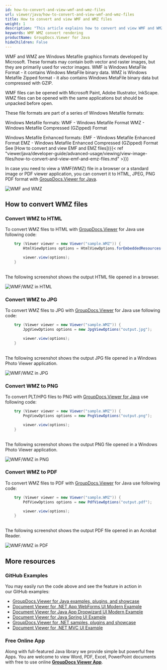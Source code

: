 ```yaml
---
id: how-to-convert-and-view-wmf-and-wmz-files
url: viewer/java/how-to-convert-and-view-wmf-and-wmz-files
title: How to convert and view WMF and WMZ files
weight: 1
description: "This article explains how to convert and view WMF and WMZ files with GroupDocs.Viewer within your Java applications."
keywords: WMF WMZ convert rendering
productName: GroupDocs.Viewer for Java
hideChildren: False
---
```

WMF and WMZ are Windows Metafile graphics formats developed by Microsoft. These formats may contain both vector and raster images, but they are primarily used for vector images.
WMF is Windows MetaFile Format - it contains Windows MetaFile binary data.
WMZ is Windows Metafile Zipped format - it also contains Windows MetaFile binary data but compressed with GZIP.

WMF files can be opened with Microsoft Paint, Adobe Illustrator, InkScape.
WMZ files can be opened with the same applications but should be unpacked before open.

These file formats are part of a series of Windows Metafile formats:

Windows Metafile formats:
WMF - Windows Metafile Format
WMZ - Windows Metafile Compressed (GZipped) Format

Windows Metafile Enhanced formats:
EMF - Windows Metafile Enhanced Format
EMZ - Windows Metafile Enhanced Compressed (GZipped) Format
See [How to convert and view EMF and EMZ files]({{< ref "viewer/java/developer-guide/advanced-usage/viewing/view-image-files/how-to-convert-and-view-emf-and-emz-files.md" >}})

In case you need to view a WMF(WMZ) file in a browser or a standard image or PDF viewer application, you can convert it to HTML, JPEG, PNG  PDF format with [GroupDocs.Viewer for Java](https://products.groupdocs.com/viewer/java).

![WMF and WMZ](viewer/java/images/how-to-convert-and-view-wmf-and-wmz-files/sample.jpg)

## How to convert WMZ files

### Convert WMZ to HTML

To convert WMZ files to HTML with [GroupDocs.Viewer](https://products.groupdocs.com/viewer) for Java use following code:

```java
    try (Viewer viewer = new Viewer("sample.WMZ")) {
        HtmlViewOptions options = HtmlViewOptions.forEmbeddedResources("output.html");

        viewer.view(options);
    }
```

\
The following screenshot shows the output HTML file opened in a browser.

![WMF/WMZ in HTML](viewer/java/images/how-to-convert-and-view-wmf-and-wmz-files/html.jpg)

### Convert WMZ to JPG

To convert WMZ files to JPG with [GroupDocs.Viewer](https://products.groupdocs.com/viewer) for Java use following code:

```java
    try (Viewer viewer = new Viewer("sample.WMZ")) {
        JpgViewOptions options = new JpgViewOptions("output.jpg");

        viewer.view(options);
    }
```

\
The following screenshot shows the output JPG file opened in a Windows Photo Viewer application.

![WMF/WMZ in JPG](viewer/java/images/how-to-convert-and-view-wmf-and-wmz-files/jpg.jpg)

### Convert WMZ to PNG

To convert PLT/HPG files to PNG with [GroupDocs.Viewer for Java](https://products.groupdocs.com/viewer/java) use following code:

```java
    try (Viewer viewer = new Viewer("sample.WMZ")) {
        PngViewOptions options = new PngViewOptions("output.png");

        viewer.view(options);
    }
```

\
The following screenshot shows the output PNG file opened in a Windows Photo Viewer application.

![WMF/WMZ in PNG](viewer/java/images/how-to-convert-and-view-wmf-and-wmz-files/png.jpg)

### Convert WMZ to PDF

To convert WMZ files to PDF with [GroupDocs.Viewer](https://products.groupdocs.com/viewer) for Java use following code:

```java
    try (Viewer viewer = new Viewer("sample.WMZ")) {
        PdfViewOptions options = new PdfViewOptions("output.pdf");

        viewer.view(options);
    }
```

\
The following screenshot shows the output PDF file opened in an Acrobat Reader.

![WMF/WMZ in PDF](viewer/java/images/how-to-convert-and-view-wmf-and-wmz-files/pdf.jpg)

## More resources
### GitHub Examples
You may easily run the code above and see the feature in action in our GitHub examples:
*   [GroupDocs.Viewer for Java examples, plugins, and showcase](https://github.com/groupdocs-viewer/GroupDocs.Viewer-for-Java)
*   [Document Viewer for .NET App WebForms UI Modern Example](https://github.com/groupdocs-viewer/GroupDocs.Viewer-for-.NET-WebForms)
*   [Document Viewer for Java App Dropwizard UI Modern Example](https://github.com/groupdocs-viewer/GroupDocs.Viewer-for-Java-Dropwizard)
*   [Document Viewer for Java Spring UI Example](https://github.com/groupdocs-viewer/GroupDocs.Viewer-for-Java-Spring)
*   [GroupDocs.Viewer for .NET samples, plugins and showcase](https://github.com/groupdocs-viewer/GroupDocs.Viewer-for-.NET)
*   [Document Viewer for .NET MVC UI Example](https://github.com/groupdocs-viewer/GroupDocs.Viewer-for-Java-MVC)

### Free Online App
Along with full-featured Java library we provide simple but powerful free Apps.
You are welcome to view Word, PDF, Excel, PowerPoint documents with free to use online **[GroupDocs Viewer App](https://products.groupdocs.app/viewer)**.